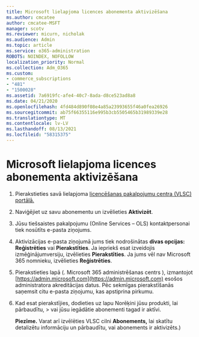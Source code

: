```yaml
---
title: Microsoft lielapjoma licences abonementa aktivizēšana
ms.author: cmcatee
author: cmcatee-MSFT
manager: scotv
ms.reviewer: micurn, nicholak
ms.audience: Admin
ms.topic: article
ms.service: o365-administration
ROBOTS: NOINDEX, NOFOLLOW
localization_priority: Normal
ms.collection: Adm_O365
ms.custom:
- commerce_subscriptions
- "481"
- "1500028"
ms.assetid: 7a6919fc-afe4-40c7-8ada-d8ce523ad8a8
ms.date: 04/21/2020
ms.openlocfilehash: 4fd484d890f08e4a85a23993655f46a0fea26926
ms.sourcegitcommit: ab75f66355116e995b3cb5505465b31989339e28
ms.translationtype: MT
ms.contentlocale: lv-LV
ms.lasthandoff: 08/13/2021
ms.locfileid: "58315375"
---
```

# <a name="activating-a-microsoft-volume-license-subscription"></a>Microsoft lielapjoma licences abonementa aktivizēšana

1. Pierakstieties savā lielapjoma [licencēšanas pakalpojumu centra (VLSC) portālā.](https://go.microsoft.com/fwlink/p/?LinkId=329762)
2. Naviģējiet uz savu abonementu un izvēlieties **Aktivizēt**.
3. Jūsu tiešsaistes pakalpojumu (Online Services – OLS) kontaktpersonai tiek nosūtīts e-pasta ziņojums.
4. Aktivizācijas e-pasta ziņojumā jums tiek nodrošinātas **divas opcijas: Reģistrēties** vai **Pierakstīties**. Ja iepriekš esat izveidojis izmēģinājumversiju, izvēlieties **Pierakstīties**. Ja jums vēl nav Microsoft 365 nomnieku, izvēlieties **Reģistrēties**.
5. Pierakstieties lapā (. Microsoft 365 administrēšanas centrs ), izmantojot [https://admin.microsoft.com](https://admin.microsoft.com) esošos administratora akreditācijas datus. Pēc sekmīgas pierakstīšanās saņemsit citu e-pasta ziņojumu, kas apstiprina pirkumu.
6. Kad esat pierakstījies, dodieties  uz lapu Norēķini jūsu produkti, lai pārbaudītu, \> [](https://go.microsoft.com/fwlink/p/?linkid=842054) vai jūsu iegādātie abonementi tagad ir aktīvi. 

    **Piezīme.** Varat arī izvēlēties VLSC cilni **Abonements,** lai skatītu detalizētu informāciju un pārbaudītu, vai abonements ir aktivizēts.)

